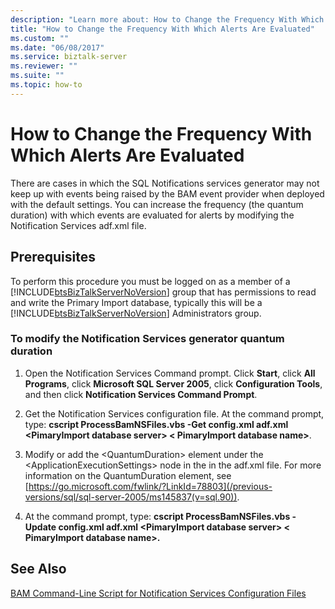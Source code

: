 ```yaml
---
description: "Learn more about: How to Change the Frequency With Which Alerts Are Evaluated"
title: "How to Change the Frequency With Which Alerts Are Evaluated"
ms.custom: ""
ms.date: "06/08/2017"
ms.service: biztalk-server
ms.reviewer: ""
ms.suite: ""
ms.topic: how-to
---
```

# How to Change the Frequency With Which Alerts Are Evaluated
There are cases in which the SQL Notifications services generator may not keep up with events being raised by the BAM event provider when deployed with the default settings. You can increase the frequency (the quantum duration) with which events are evaluated for alerts by modifying the Notification Services adf.xml file.

## Prerequisites
 To perform this procedure you must be logged on as a member of a [!INCLUDE[btsBizTalkServerNoVersion](../includes/btsbiztalkservernoversion-md.md)] group that has permissions to read and write the Primary Import database, typically this will be a [!INCLUDE[btsBizTalkServerNoVersion](../includes/btsbiztalkservernoversion-md.md)] Administrators group.

### To modify the Notification Services generator quantum duration

1.  Open the Notification Services Command prompt. Click **Start**, click **All Programs**, click **Microsoft SQL Server 2005**, click **Configuration Tools**, and then click **Notification Services Command Prompt**.

2.  Get the Notification Services configuration file. At the command prompt, type: **cscript ProcessBamNSFiles.vbs -Get config.xml adf.xml \<PimaryImport database server\> \< PimaryImport database name\>**.

3.  Modify or add the \<QuantumDuration\> element under the \<ApplicationExecutionSettings\> node in the in the adf.xml file. For more information on the QuantumDuration element, see [https://go.microsoft.com/fwlink/?LinkId=78803](/previous-versions/sql/sql-server-2005/ms145837(v=sql.90)).

4.  At the command prompt, type: **cscript ProcessBamNSFiles.vbs -Update  config.xml adf.xml  \<PimaryImport database server\> \< PimaryImport database name\>.**

## See Also
 [BAM Command-Line Script for Notification Services Configuration Files](../core/bam-command-line-script-for-notification-services-configuration-files.md)
